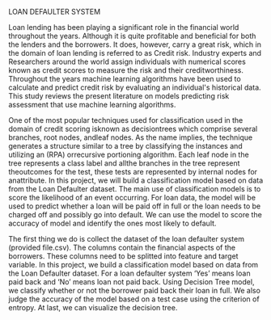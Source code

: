 LOAN DEFAULTER SYSTEM

Loan lending has been playing a significant role in the financial world throughout the years. Although it is quite profitable and beneficial for both the lenders and the borrowers. It does, however, carry a great risk, which in the domain of loan lending is referred to as Credit risk. Industry experts and Researchers around the world assign individuals with numerical scores known as credit scores to measure the risk and their creditworthiness. Throughout the years machine learning algorithms have been used to calculate and predict credit risk by evaluating an individual's historical data. This study reviews the present literature on models predicting risk assessment that use machine learning algorithms.

One of the most popular techniques used for classification used in the domain of credit scoring isknown as decisiontrees which comprise several branches, root nodes, andleaf nodes. As the name implies, the technique generates a structure similar to a tree by classifying the instances and utilizing an (RPA) orrecursive portioning algorithm. Each leaf node in the tree represents a class label and allthe branches in the tree represent theoutcomes for the test, these tests are represented by internal nodes for anattribute. In this project, we will build a classification model based on data from the Loan Defaulter dataset. The main use of classification models is to score the likelihood of an event occurring. For loan data, the model will be used to predict whether a loan will be paid off in full or the loan needs to be charged off and possibly go into default. We can use the model to score the accuracy of model and identify the ones most likely to default.

The first thing we do is collect the dataset of the loan defaulter system (provided file.csv). The columns contain the financial aspects of the borrowers. These columns need to be splitted into feature and target variable. In this project, we build a classification model based on data from the Loan Defaulter dataset. For a loan defaulter system ‘Yes’ means loan paid back and ‘No’ means loan not paid back. Using Decision Tree model, we classify whether or not the borrower paid back their loan in full. We also judge the accuracy of the model based on a test case using the criterion of entropy. At last, we can visualize the decision tree.
